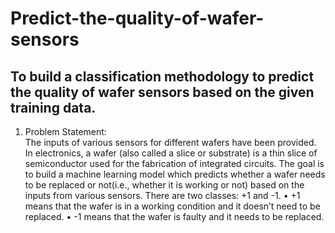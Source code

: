 # Predict-the-quality-of-wafer-sensors
To build a classification methodology to predict the quality of wafer sensors based on the given training data. 
------------------------------------------------------------------------------------------------------------------------------------------------------------------------------
1.	Problem Statement:  
The inputs of various sensors for different wafers have been provided. In electronics, a wafer (also called a slice or substrate) is a thin slice of semiconductor used for the fabrication of integrated circuits. The goal is to build a machine learning model which predicts whether a wafer needs to be replaced or not(i.e., whether it is working or not) based on the inputs from various sensors. There are two classes: +1 and -1. 
•	+1 means that the wafer is in a working condition and it doesn’t need to be replaced.
•	-1 means that the wafer is faulty and it needs to be replaced. 

